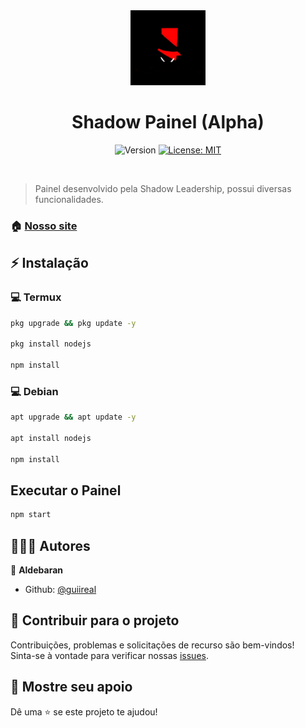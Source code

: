 <div align="center">
  <img alt="Logo" src="./assets/images/logo.jpeg" width="120" />
  <br>
  <h1>Shadow Painel (Alpha)</h1> 
</div>
<p align="center">
  <img alt="Version" src="https://img.shields.io/badge/version-0.0.1-blue.svg?cacheSeconds=2592000" />
  <a href="#" target="_blank">
    <img alt="License: MIT" src="https://img.shields.io/badge/License-MIT-yellow.svg" />
  </a>
</p>

<br>

> Painel desenvolvido pela Shadow Leadership, possui diversas funcionalidades.

### 🏠 [Nosso site](https://shadowleaderscmd.wixsite.com/shadowleadership)

## ⚡ Instalação

### 💻 Termux

```sh
pkg upgrade && pkg update -y

pkg install nodejs

npm install

```

### 💻 Debian

```sh
apt upgrade && apt update -y

apt install nodejs

npm install

```

## Executar o Painel

```sh
npm start
```

## 👨🏻‍💻 Autores

👤 **Aldebaran**

- Github: [@guiireal](https://github.com/guiireal)

## 🤝 Contribuir para o projeto

Contribuições, problemas e solicitações de recurso são bem-vindos! <br /> Sinta-se à vontade para verificar nossas [issues](https://github.com/guiireal/shadow-painel/issues).

## 🤝 Mostre seu apoio

Dê uma ⭐️ se este projeto te ajudou!
